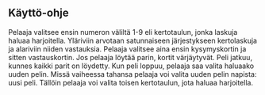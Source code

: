 ## Käyttö-ohje

Pelaaja valitsee ensin numeron väliltä 1-9 eli kertotaulun, jonka laskuja haluaa harjoitella.
Yläriviin arvotaan satunnaiseen järjestykseen kertolaskuja ja alariviin niiden vastauksia. 
Pelaaja valitsee aina ensin kysymyskortin ja sitten vastauskortin. Jos pelaaja löytää parin, 
kortit värjäytyvät. Peli jatkuu, kunnes kaikki parit on löydetty. 
Kun peli loppuu, pelaaja saa valita haluaako uuden pelin. Missä vaiheessa tahansa pelaaja voi 
valita uuden pelin napista: uusi peli. Tällöin pelaaja voi valita toisen kertotaulun, jota haluaa 
harjoitella.

